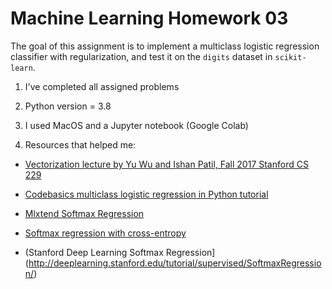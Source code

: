 # Machine Learning Homework 03

The goal of this assignment is to implement a multiclass logistic regression classifier with regularization, and test it on the `digits` dataset in `scikit-learn`.

1. I've completed all assigned problems

2. Python version = 3.8

3. I used MacOS and a Jupyter notebook (Google Colab)

4. Resources that helped me:

  * [Vectorization lecture by Yu Wu and Ishan Patil, Fall 2017 Stanford CS 229](http://cs229.stanford.edu/section/vec_demo/Vectorization_Section.pdf)

  * [Codebasics multiclass logistic regression in Python tutorial](https://www.youtube.com/watch?v=J5bXOOmkopc&ab_channel=codebasics)
  
  * [Mlxtend Softmax Regression](http://rasbt.github.io/mlxtend/user_guide/classifier/SoftmaxRegression/)

  * [Softmax regression with cross-entropy](https://peterroelants.github.io/posts/cross-entropy-softmax/)

  * (Stanford Deep Learning Softmax Regression](http://deeplearning.stanford.edu/tutorial/supervised/SoftmaxRegression/)